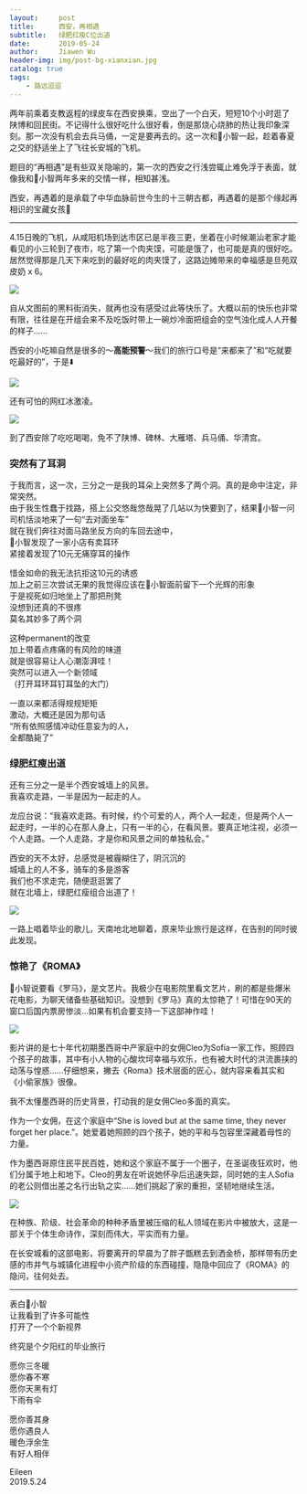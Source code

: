 ```yaml
---
layout:     post
title:      西安，再相遇
subtitle:   绿肥红瘦C位出道
date:       2019-05-24
author:     Jiawen Wu
header-img: img/post-bg-xianxian.jpg
catalog: true
tags:
    - 路远迢迢
---
```

<script type="text/javascript">
// 禁止右键菜单
document.oncontextmenu = function(){ return false; };
// 禁止文字选择
document.onselectstart = function(){ return false; };
// 禁止复制
document.oncopy = function(){ return false; };
// 禁止剪切
document.oncut = function(){ return false; };
// 禁止粘贴
document.onpaste = function(){ return false; };
</script>

两年前乘着支教返程的绿皮车在西安换乘，空出了一个白天，短短10个小时逛了陕博和回民街。不记得什么很好吃什么很好看，倒是那烧心烧肺的热让我印象深刻。那一次没有机会去兵马俑，一定是要再去的。这一次和🐰小智一起，趁着春夏之交的舒适坐上了飞往长安城的飞机。

题目的“再相遇”是有些双关隐喻的，第一次的西安之行浅尝辄止难免浮于表面，就像我和🐰小智两年多来的交情一样，相知甚浅。

西安，再遇着的是承载了中华血脉前世今生的十三朝古都，再遇着的是那个缘起再相识的宝藏女孩🐰

***

4.15日晚的飞机，从咸阳机场到达市区已是半夜三更，坐着在小时候潮汕老家才能看见的小三轮到了夜市，吃了第一个肉夹馍，可能是饿了，也可能是真的很好吃。居然觉得那是几天下来吃到的最好吃的肉夹馍了，这路边摊带来的幸福感是旦苑双皮奶 x 6。

![](https://raw.githubusercontent.com/BrokenCrayons/ImageBase/master/ImageBase/Images/IMG_0374.JPG)

自从文图前的黑料街消失，就再也没有感受过此等快乐了。大概以前的快乐也非常有限，往往是在开组会来不及吃饭时带上一碗炒冷面把组会的空气浊化成人人开餐的样子......

西安的小吃嘛自然是很多的～**高能预警**～我们的旅行口号是“来都来了”和“吃就要吃最好的”，于是⬇️

![](https://raw.githubusercontent.com/BrokenCrayons/ImageBase/master/ImageBase/Images/IMG_0377.JPG)

还有可怕的网红冰激凌。

![](https://raw.githubusercontent.com/BrokenCrayons/ImageBase/master/Images/IMG_0380.JPG)

到了西安除了吃吃喝喝，免不了陕博、碑林、大雁塔、兵马俑、华清宫。

### 突然有了耳洞

于我而言，这一次，三分之一是我的耳朵上突然多了两个洞。真的是命中注定，非常突然。  
由于我生性蠢于找路，搭上公交悠哉悠哉晃了几站以为快要到了，结果🐰小智一问  
司机恬淡地来了一句“去对面坐车”  
就在我们奔往对面马路坐反方向的车回去途中，  
🐰小智发现了一家小店有卖耳环  
紧接着发现了10元无痛穿耳的操作  

惜金如命的我无法抗拒这10元的诱惑  
加上之前三次尝试无果的我觉得应该在🐰小智面前留下一个光辉的形象  
于是视死如归地坐上了那把刑凳  
没想到还真的不很疼  
莫名其妙多了两个洞  

这种permanent的改变  
加上带着点疼痛的有风险的味道  
就是很容易让人心潮澎湃哇！  
突然可以进入一个新领域  
（打开耳环耳钉耳坠的大门）

一直以来都活得规规矩矩  
激动，大概还是因为那句话  
“所有依照感情冲动任意妄为的人，  
全都酷毙了”

### 绿肥红瘦出道

还有三分之一是半个西安城墙上的风景。  
我喜欢走路，一半是因为一起走的人。

龙应台说：“我喜欢走路。有时候，约个可爱的人，两个人一起走，但是两个人一起走时，一半的心在那人身上，只有一半的心，在看风景。要真正地注视，必须一个人走路。一个人走路，才是你和风景之间的单独私会。”

西安的天不太好，总感觉是被霾糊住了，阴沉沉的  
城墙上的人不多，骑车的多是游客  
我们也不求走完，随便逛逛罢了  
就在北墙上，绿肥红瘦组合出道了！

![](https://raw.githubusercontent.com/BrokenCrayons/ImageBase/master/ImageBase/Images/IMG_0378.JPG)

一路上唱着毕业的歌儿，天南地北地聊着，原来毕业旅行是这样，在告别的同时彼此发现。

### 惊艳了《ROMA》

🐰小智说要看《罗马》，是文艺片。我极少在电影院里看文艺片，刷的都是些爆米花电影，为聊天储备些基础知识。没想到《罗马》真的太惊艳了！可惜在90天的窗口后国内票房惨淡...如果有机会要支持一下这部神作哇！

![](https://jojud265nia2bj9sy4ah9b61-wpengine.netdna-ssl.com/wp-content/uploads/2018/08/Roma-1-1600x900-c-default.jpg)

影片讲的是七十年代初期墨西哥中产家庭中的女佣Cleo为Sofia一家工作，照顾四个孩子的故事，其中有小人物的心酸坎坷幸福与欢乐，也有被大时代的洪流裹挟的动荡与惶惑......仔细想来，撇去《Roma》技术层面的匠心，就内容来看其实和《小偷家族》很像。

我不太懂墨西哥的历史背景，打动我的是女佣Cleo多面的真实。

作为一个女佣，在这个家庭中“She is loved but at the same time, they never forget her place.”。她爱着她照顾的四个孩子，她的平和与包容里深藏着母性的力量。

作为墨西哥原住民平民百姓，她和这个家庭不属于一个圈子，在圣诞夜狂欢时，他们分属于地上和地下。Cleo的男友在听说她怀孕后迅速失踪，同时她的主人Sofia的老公则借出差之名行出轨之实......她们挑起了家的重担，坚韧地继续生活。

![](https://raw.githubusercontent.com/BrokenCrayons/ImageBase/master/Images/roma-2018-009-cleo-beside-sofia-hugging-son.jpg)

在种族、阶级、社会革命的种种矛盾里被压缩的私人领域在影片中被放大，这是一部关于个体生命诗作，深刻而伟大，平实而有力量。

在长安城看的这部电影，将要离开的早晨为了胖子甑糕去到洒金桥，那样带有历史感的市井气与城镇化进程中小资产阶级的东西碰撞，隐隐中回应了《ROMA》的隐问，往何处去。

***
表白🐰小智  
让我看到了许多可能性  
打开了一个个新视界  

终究是个夕阳红的毕业旅行  

愿你三冬暖  
愿你春不寒  
愿你天黑有灯  
下雨有伞

愿你善其身  
愿你遇良人  
暖色浮余生  
有好人相伴

Eileen  
2019.5.24
